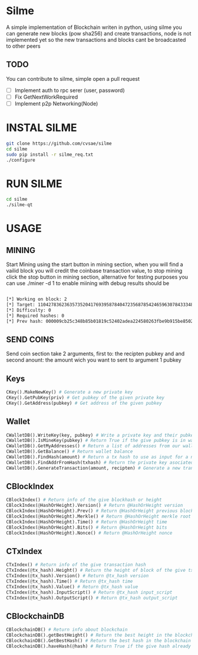 # Silme

A simple implementation of Blockchain writen in python, using silme you can generate new blocks (pow sha256) and create transactions, node is not implemented yet so the new transactions and blocks cant be broadcasted to other peers

## TODO

You can contribute to silme, simple open a pull request 

- [ ] Implement auth to rpc serer (user, password)
- [ ] Fix GetNextWorkRequired
- [ ] Implement p2p Networking(Node)

# INSTAL SILME
``` bash
git clone https://github.com/cvsae/silme
cd silme
sudo pip install -r silme_req.txt
./configure

```

# RUN SILME 
``` bash
cd silme
./silme-qt
```

# USAGE

## MINING

Start Mining using the start button in mining section, when you will find a vailid block you will credit the coinbase transaction value, to stop mining click the stop button in mining section, alternative for testing purposes you can use ./miner -d 1 to enable miining with debug results should be 
``` bash

[*] Working on block: 2
[*] Target: 110427836236357352041769395878404723568785424659630784333489133269811200
[*] Difficulty: 0
[*] Required hashes: 0
[*] Prev hash: 000009cb25c348b85b01819c52402adea224580263fbe9b915be8502c5220f82
```

## SEND COINS

Send coin section take 2 arguments, first to: the recipten pubkey and and second anount: the amount wich you want to sent to argument 1 pubkey


## Keys

``` python
CKey().MakeNewKey() # Generate a new private key 
CKey().GetPubKey(priv) # Get pubkey of the given private key 
CKey().GetAddress(pubkey) # Get address of the given pubkey

```

## Wallet

``` python
CWalletDB().WriteKey(key, pubkey) # Write a private key and their pubkey to wallet db
CWalletDB().IsMineKey(pubkey) # Return True if the give pubkey is in wallet
CWalletDB().GetMyAddresses() # Return a list of addresses from our wallet
CWalletDB().GetBalance() # Return wallet balance
CWalletDB().FindHash(amount) # Return a tx hash to use as input for a new transaction, tx hash must have the specified amount
CWalletDB().FindAddrFromHash(txhash) # Return the private key asociated with txhash
CWalletDB().GenerateTransaction(amount, recipten) # Generate a new transaction

```

## CBlockIndex

``` python
CBlockIndex() # Return info of the give blockhash or height
CBlockIndex(@HashOrHeight).Version() # Return @HashOrHeight version
CBlockIndex(@HashOrHeight).Prev() # Return @HashOrHeight previous block hash 
CBlockIndex(@HashOrHeight).Merkle() # Return @HashOrHeight merkle root 
CBlockIndex(@HashOrHeight).Time() # Return @HashOrHeight time 
CBlockIndex(@HashOrHeight).Bits() # Return @HashOrHeight bits 
CBlockIndex(@HashOrHeight).Nonce() # Return @HashOrHeight nonce 

```

## CTxIndex

``` python
CTxIndex() # Return info of the give transaction hash
CTxIndex(@tx_hash).Height() # Return the height of block of the give tx_hash
CTxIndex(@tx_hash).Version() # Return @tx_hash version 
CTxIndex(@tx_hash).Time() # Return @tx_hash time 
CTxIndex(@tx_hash).Value() # Return @tx_hash value
CTxIndex(@tx_hash).InputScript() # Return @tx_hash input_script 
CTxIndex(@tx_hash).OutputScript() # Return @tx_hash output_script 

```

## CBlockchainDB

``` python
CBlockchainDB() # Return info about blockchain
CBlockchainDB().getBestHeight() # Return the best height in the blockchain
CBlockchainDB().GetBestHash() # Return the best hash in the blockchain
CBlockchainDB().haveHash(@hash) # Return True if the give hash already exists False if not

```


